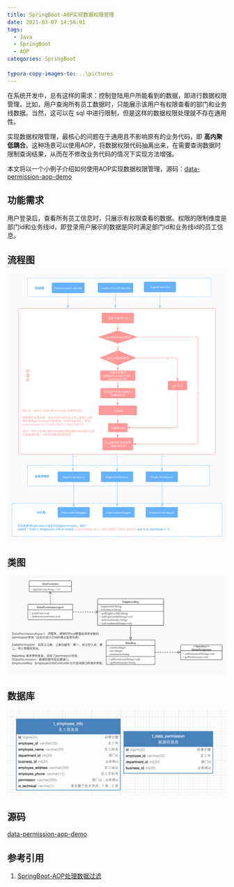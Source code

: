 ```yaml
---
title: SpringBoot-AOP实现数据权限管理
date: 2021-03-07 14:58:01
tags:
  - Java
  - SpringBoot
  - AOP
categories: SpringBoot

typora-copy-images-to: ..\pictures
---
```


在系统开发中，总有这样的需求：控制登陆用户所能看到的数据，即进行数据权限管理。比如，用户查询所有员工数据时，只能展示该用户有权限查看的部门和业务线数据。当然，这可以在 sql 中进行限制，但是这样的数据权限处理就不存在通用性。

实现数据权限管理，最核心的问题在于通用且不影响原有的业务代码，即 **高内聚低耦合**。这种场景可以使用AOP，将数据权限代码抽离出来，在需要查询数据时限制查询结果，从而在不修改业务代码的情况下实现方法增强。

本文将以一个小例子介绍如何使用AOP实现数据权限管理，源码：[data-permission-aop-demo](https://github.com/JuliaJiang7/data-permission-aop-demo)

<!--more-->

## 功能需求

用户登录后，查看所有员工信息时，只展示有权限查看的数据。权限的限制维度是部门id和业务线id，即登录用户展示的数据是同时满足部门id和业务线id的员工信息。

## 流程图

<img src="/pictures/Spring-AOP流程.jpg"/>

## 类图

<img src="/pictures/Spring-AOP类图.jpg"/>

## 数据库

<img src="/pictures/AOP-数据库UML.png"/>

## 源码

[data-permission-aop-demo](https://github.com/JuliaJiang7/data-permission-aop-demo)



## 参考引用

1. [SpringBoot-AOP处理数据过滤](http://wjwcloud.com/springboot/2019/03/01/SpringBoot_AOP_dataAuthority/)